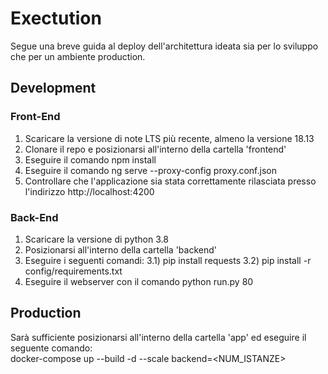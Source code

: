 # Exectution
Segue una breve guida al deploy dell'architettura ideata sia per lo sviluppo che per un ambiente production.
## Development
### Front-End
1) Scaricare la versione di note LTS più recente, almeno la versione 18.13
2) Clonare il repo e posizionarsi all'interno della cartella 'frontend'
3) Eseguire il comando npm install
4) Eseguire il comando ng serve --proxy-config proxy.conf.json
5) Controllare che l'applicazione sia stata correttamente rilasciata presso l'indirizzo http://localhost:4200
### Back-End
1) Scaricare la versione di python 3.8
2) Posizionarsi all'interno della cartella 'backend'
3) Eseguire i seguenti comandi:
  3.1)  pip install requests
  3.2)  pip install -r config/requirements.txt
4) Eseguire il webserver con il comando python run.py 80 
## Production
Sarà sufficiente posizionarsi all'interno della cartella 'app' ed eseguire il
seguente comando:
<br>
docker-compose up --build -d --scale backend=<NUM_ISTANZE>
